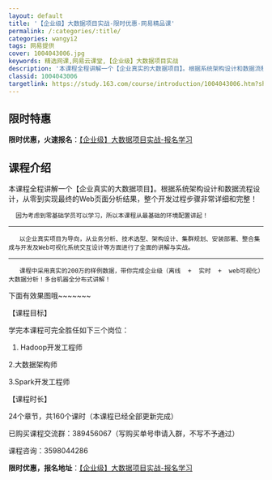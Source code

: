 ```yaml
---
layout: default
title: '【企业级】大数据项目实战-限时优惠-网易精品课'
permalink: /:categories/:title/
categories: wangyi2
tags: 网易提供
cover: 1004043006.jpg
keywords: 精选网课,网易云课堂,【企业级】大数据项目实战
description: '本课程全程讲解一个【企业真实的大数据项目】。根据系统架构设计和数据流程设计，从零到实现最终的Web页面分析结果，整个开发'
classid: 1004043006
targetlink: https://study.163.com/course/introduction/1004043006.htm?share=1&shareId=1025206652&utm_campaign=share&utm_medium=iphoneShare&utm_source=&utm_u=1025206652
---
```


## 限时特惠

**限时优惠，火速报名**：[【企业级】大数据项目实战-报名学习](https://study.163.com/course/introduction/1004043006.htm?share=1&shareId=1025206652&utm_campaign=share&utm_medium=iphoneShare&utm_source=&utm_u=1025206652)

## 课程介绍

本课程全程讲解一个【企业真实的大数据项目】。根据系统架构设计和数据流程设计，从零到实现最终的Web页面分析结果，整个开发过程步骤非常详细和完整！

      因为考虑到零基础学员可以学习，所以本课程从最基础的环境配置讲起！

-------------------------------------------------------------

       以企业真实项目为导向，从业务分析、技术选型、架构设计、集群规划、安装部署、整合集成与开发及Web可视化系统交互设计等方面进行了全面的讲解与实战。

---------------------------------------------

       课程中采用真实的200万的样例数据，带你完成企业级（离线  +  实时  +  web可视化）大数据分析！多台机器全分布式讲解！

下面有效果图哦~~~~~~~



【课程目标】

  学完本课程可完全胜任如下三个岗位：

  1. Hadoop开发工程师

  2.大数据架构师

  3.Spark开发工程师



【课程时长】

 24个章节，共160个课时（本课程已经全部更新完成）



已购买课程交流群：389456067（写购买单号申请入群，不写不予通过）

课程咨询：3598044286

**限时优惠，报名地址**：[【企业级】大数据项目实战-报名学习](https://study.163.com/course/introduction/1004043006.htm?share=1&shareId=1025206652&utm_campaign=share&utm_medium=iphoneShare&utm_source=&utm_u=1025206652)

